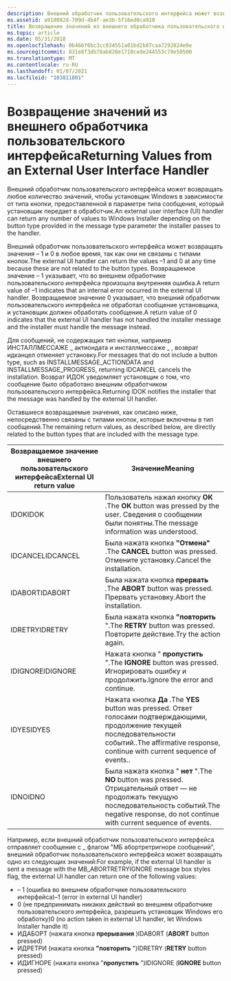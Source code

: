 ```yaml
---
description: Внешний обработчик пользовательского интерфейса может возвращать любое количество значений, чтобы установщик Windows в зависимости от типа кнопки, предоставленной в параметре типа сообщения, который установщик передает в обработчик.
ms.assetid: a918082d-709d-4b4f-ae3b-5f16ed0ca910
title: Возвращение значений из внешнего обработчика пользовательского интерфейса
ms.topic: article
ms.date: 05/31/2018
ms.openlocfilehash: 0b466f6bc3cc034551a01bd2b87caa7292824e0e
ms.sourcegitcommit: 831e8f3db78ab820e1710cede244553c70e50500
ms.translationtype: MT
ms.contentlocale: ru-RU
ms.lasthandoff: 01/07/2021
ms.locfileid: "103811801"
---
```

# <a name="returning-values-from-an-external-user-interface-handler"></a><span data-ttu-id="d592a-103">Возвращение значений из внешнего обработчика пользовательского интерфейса</span><span class="sxs-lookup"><span data-stu-id="d592a-103">Returning Values from an External User Interface Handler</span></span>

<span data-ttu-id="d592a-104">Внешний обработчик пользовательского интерфейса может возвращать любое количество значений, чтобы установщик Windows в зависимости от типа кнопки, предоставленной в параметре типа сообщения, который установщик передает в обработчик.</span><span class="sxs-lookup"><span data-stu-id="d592a-104">An external user interface (UI) handler can return any number of values to Windows Installer depending on the button type provided in the message type parameter the installer passes to the handler.</span></span>

<span data-ttu-id="d592a-105">Внешний обработчик пользовательского интерфейса может возвращать значения – 1 и 0 в любое время, так как они не связаны с типами кнопок.</span><span class="sxs-lookup"><span data-stu-id="d592a-105">The external UI handler can return the values –1 and 0 at any time because these are not related to the button types.</span></span> <span data-ttu-id="d592a-106">Возвращаемое значение – 1 указывает, что во внешнем обработчике пользовательского интерфейса произошла внутренняя ошибка.</span><span class="sxs-lookup"><span data-stu-id="d592a-106">A return value of –1 indicates that an internal error occurred in the external UI handler.</span></span> <span data-ttu-id="d592a-107">Возвращаемое значение 0 указывает, что внешний обработчик пользовательского интерфейса не обработал сообщение установщика, и установщик должен обработать сообщение.</span><span class="sxs-lookup"><span data-stu-id="d592a-107">A return value of 0 indicates that the external UI handler has not handled the installer message and the installer must handle the message instead.</span></span>

<span data-ttu-id="d592a-108">Для сообщений, не содержащих тип кнопки, например ИНСТАЛЛМЕССАЖЕ \_ актиондата и инсталлмессаже \_ , возврат идканцел отменяет установку.</span><span class="sxs-lookup"><span data-stu-id="d592a-108">For messages that do not include a button type, such as INSTALLMESSAGE\_ACTIONDATA and INSTALLMESSAGE\_PROGRESS, returning IDCANCEL cancels the installation.</span></span> <span data-ttu-id="d592a-109">Возврат ИДОК уведомляет установщик о том, что сообщение было обработано внешним обработчиком пользовательского интерфейса.</span><span class="sxs-lookup"><span data-stu-id="d592a-109">Returning IDOK notifies the installer that the message was handled by the external UI handler.</span></span>

<span data-ttu-id="d592a-110">Оставшиеся возвращаемые значения, как описано ниже, непосредственно связаны с типами кнопок, которые включены в тип сообщений.</span><span class="sxs-lookup"><span data-stu-id="d592a-110">The remaining return values, as described below, are directly related to the button types that are included with the message type.</span></span>



| <span data-ttu-id="d592a-111">Возвращаемое значение внешнего пользовательского интерфейса</span><span class="sxs-lookup"><span data-stu-id="d592a-111">External UI return value</span></span> | <span data-ttu-id="d592a-112">Значение</span><span class="sxs-lookup"><span data-stu-id="d592a-112">Meaning</span></span>                                                                                                |
|--------------------------|--------------------------------------------------------------------------------------------------------|
| <span data-ttu-id="d592a-113">IDOK</span><span class="sxs-lookup"><span data-stu-id="d592a-113">IDOK</span></span>                     | <span data-ttu-id="d592a-114">Пользователь нажал кнопку **ОК** .</span><span class="sxs-lookup"><span data-stu-id="d592a-114">The **OK** button was pressed by the user.</span></span> <span data-ttu-id="d592a-115">Сведения о сообщении были понятны.</span><span class="sxs-lookup"><span data-stu-id="d592a-115">The message information was understood.</span></span>                     |
| <span data-ttu-id="d592a-116">IDCANCEL</span><span class="sxs-lookup"><span data-stu-id="d592a-116">IDCANCEL</span></span>                 | <span data-ttu-id="d592a-117">Была нажата кнопка **"Отмена"** .</span><span class="sxs-lookup"><span data-stu-id="d592a-117">The **CANCEL** button was pressed.</span></span> <span data-ttu-id="d592a-118">Отмените установку.</span><span class="sxs-lookup"><span data-stu-id="d592a-118">Cancel the installation.</span></span>                                            |
| <span data-ttu-id="d592a-119">IDABORT</span><span class="sxs-lookup"><span data-stu-id="d592a-119">IDABORT</span></span>                  | <span data-ttu-id="d592a-120">Была нажата кнопка **прервать** .</span><span class="sxs-lookup"><span data-stu-id="d592a-120">The **ABORT** button was pressed.</span></span> <span data-ttu-id="d592a-121">Прервать установку.</span><span class="sxs-lookup"><span data-stu-id="d592a-121">Abort the installation.</span></span>                                              |
| <span data-ttu-id="d592a-122">IDRETRY</span><span class="sxs-lookup"><span data-stu-id="d592a-122">IDRETRY</span></span>                  | <span data-ttu-id="d592a-123">Была нажата кнопка **"повторить** ".</span><span class="sxs-lookup"><span data-stu-id="d592a-123">The **RETRY** button was pressed.</span></span> <span data-ttu-id="d592a-124">Повторите действие.</span><span class="sxs-lookup"><span data-stu-id="d592a-124">Try the action again.</span></span>                                                |
| <span data-ttu-id="d592a-125">IDIGNORE</span><span class="sxs-lookup"><span data-stu-id="d592a-125">IDIGNORE</span></span>                 | <span data-ttu-id="d592a-126">Нажата кнопка " **пропустить** ".</span><span class="sxs-lookup"><span data-stu-id="d592a-126">The **IGNORE** button was pressed.</span></span> <span data-ttu-id="d592a-127">Игнорировать ошибку и продолжить.</span><span class="sxs-lookup"><span data-stu-id="d592a-127">Ignore the error and continue.</span></span>                                      |
| <span data-ttu-id="d592a-128">IDYES</span><span class="sxs-lookup"><span data-stu-id="d592a-128">IDYES</span></span>                    | <span data-ttu-id="d592a-129">Нажата кнопка **Да** .</span><span class="sxs-lookup"><span data-stu-id="d592a-129">The **YES** button was pressed.</span></span> <span data-ttu-id="d592a-130">Ответ голосами подтверждающими, продолжение текущей последовательности событий..</span><span class="sxs-lookup"><span data-stu-id="d592a-130">The affirmative response, continue with current sequence of events..</span></span>   |
| <span data-ttu-id="d592a-131">IDNO</span><span class="sxs-lookup"><span data-stu-id="d592a-131">IDNO</span></span>                     | <span data-ttu-id="d592a-132">Была нажата кнопка " **нет** ".</span><span class="sxs-lookup"><span data-stu-id="d592a-132">The **NO** button was pressed.</span></span> <span data-ttu-id="d592a-133">Отрицательный ответ — не продолжать текущую последовательность событий.</span><span class="sxs-lookup"><span data-stu-id="d592a-133">The negative response, do not continue with current sequence of events.</span></span> |



 

<span data-ttu-id="d592a-134">Например, если внешний обработчик пользовательского интерфейса отправляет сообщение с \_ флагом "МБ абортретригноре сообщений", внешний обработчик пользовательского интерфейса может возвращать одно из следующих значений:</span><span class="sxs-lookup"><span data-stu-id="d592a-134">For example, if the external UI handler is sent a message with the MB\_ABORTRETRYIGNORE message box styles flag, the external UI handler can return one of the following values:</span></span>

-   <span data-ttu-id="d592a-135">– 1 (ошибка во внешнем обработчике пользовательского интерфейса)</span><span class="sxs-lookup"><span data-stu-id="d592a-135">–1 (error in external UI handler)</span></span>
-   <span data-ttu-id="d592a-136">0 (не предпринимать никаких действий во внешнем обработчике пользовательского интерфейса, разрешить установщик Windows его обработку)</span><span class="sxs-lookup"><span data-stu-id="d592a-136">0 (no action taken in external UI handler, let Windows Installer handle it)</span></span>
-   <span data-ttu-id="d592a-137">ИДАБОРТ (нажата кнопка **прерывания** )</span><span class="sxs-lookup"><span data-stu-id="d592a-137">IDABORT (**ABORT** button pressed)</span></span>
-   <span data-ttu-id="d592a-138">ИДРЕТРИ (нажата кнопка **"повторить** ")</span><span class="sxs-lookup"><span data-stu-id="d592a-138">IDRETRY (**RETRY** button pressed)</span></span>
-   <span data-ttu-id="d592a-139">ИДИГНОРЕ (нажата кнопка "**пропустить** ")</span><span class="sxs-lookup"><span data-stu-id="d592a-139">IDIGNORE (**IGNORE** button pressed)</span></span>

 

 



